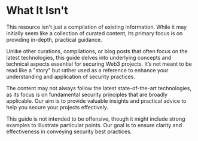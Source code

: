 # What It Isn't

This resource isn't just a compilation of existing information. While it may initially seem like a collection of curated content, its primary focus is on providing in-depth, practical guidance.

Unlike other curations, compilations, or blog posts that often focus on the latest technologies, this guide delves into underlying concepts and technical aspects essential for securing Web3 projects. It’s not meant to be read like a "story" but rather used as a reference to enhance your understanding and application of security practices.

The content may not always follow the latest state-of-the-art technologies, as its focus is on fundamental security principles that are broadly applicable. Our aim is to provide valuable insights and practical advice to help you secure your projects effectively.

This guide is not intended to be offensive, though it might include strong examples to illustrate particular points. Our goal is to ensure clarity and effectiveness in conveying security best practices.
